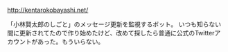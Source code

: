 <http://kentarokobayashi.net/>

「小林賢太郎のしごと」のメッセージ更新を監視するボット。
いつも知らない間に更新されてたので作り始めたけど、改めて探したら普通に公式のTwitterアカウントがあった。もういらない。
